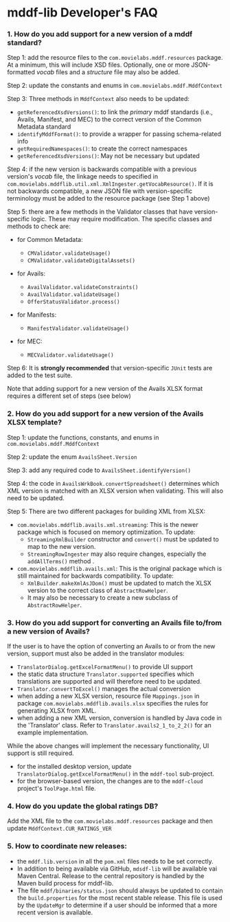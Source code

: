 # mddf-lib Developer's FAQ

### 1. How do you add support for a new version of a mddf standard?

Step 1: add the resource files to the `com.movielabs.mddf.resources` package. At a minimum, this will include XSD files. Optionally, one or more JSON-formatted _vocab_ files and a _structure_ file may also be added.

Step 2: update the constants and enums in `com.movielabs.mddf.MddfContext`

Step 3:  Three methods in `MddfContext` also needs to be updated:
  - `getReferencedXsdVersions()`: to link the _primary_ mddf standards (i.e., Avails, Manifest, and MEC) to the correct version of the Common Metadata standard
  - `identifyMddfFormat()`: to provide a wrapper for passing schema-related info
  - `getRequiredNamespaces()`: to create the correct namespaces
  - `getReferencedXsdVersions()`: May not be necessary but updated

Step 4: if the new version is backwards compatible with a previous version's _vocab_ file, the linkage needs to specified in `com.movielabs.mddflib.util.xml.XmlIngester.getVocabResource()`. If it is not backwards compatible, a new JSON file with
version-specific terminology must be added to the resource package (see Step 1 above)

Step 5: there are a few methods in the Validator classes that have version-specific logic. These may
require modification. The specific classes and methods to check are:

* for Common Metadata:
  * `CMValidator.validateUsage()` 
  * `CMValidator.validateDigitalAssets()`
  
* for Avails:
  * `AvailValidator.validateConstraints()`
  * `AvailValidator.validateUsage()`
  * `OfferStatusValidator.process()`
  
* for Manifests:
  * `ManifestValidator.validateUsage()`
  
* for MEC:
  * `MECValidator.validateUsage()`
  
Step 6: It is __strongly recommended__ that version-specific `JUnit` tests are added to the test suite.

Note that adding support for a new version of the Avails XLSX format requires a different set of steps (see below)

### 2. How do you add support for a new version of the Avails XLSX template?

Step 1: update the functions, constants, and enums in `com.movielabs.mddf.MddfContext`

Step 2: update the enum `AvailsSheet.Version`

Step 3: add any required code to `AvailsSheet.identifyVersion()`

Step 4: the code in `AvailsWrkBook.convertSpreadsheet()` determines which XML version is matched with an XLSX version when validating. This will also need to be updated.

Step 5: There are two different packages for building XML from XLSX:
  - `com.movielabs.mddflib.avails.xml.streaming`: This is the newer package which is focused on memory optimization. To update:
    - `StreamingXmlBuilder` constructor and `convert()` must be updated to map to the new version.
    - `StreamingRowIngester` may also require changes, especially the `addAllTerms()` method
    .
  - `com.movielabs.mddflib.avails.xml`: This is the original package which is still maintained for backwards compatibility. To update:
    - `XmlBuilder.makeXmlAsJDom()` must be updated to match the XLSX version to the correct class of `AbstractRowHelper`. 
    - It may also be necessary to create a new subclass of `AbstractRowHelper`.


### 3. How do you add support for converting an Avails file to/from a new version of Avails?
If the user is to have the option of converting an Avails to or from the new version, support must also be added in the translator modules:

* `TranslatorDialog.getExcelFormatMenu()` to provide UI support
* the static data structure `Translator.supported` specifies which translations are supported and will therefore need to be updated.
* `Translator.convertToExcel()` manages the actual conversion
* when adding a new XLSX version, resource file `Mappings.json` in package `com.movielabs.mddflib.avails.xlsx` specifies the rules for generating XLSX from XML.
* when adding a new XML version, conversion is handled by Java code in the 'Translator' class. 
Refer to `Translator.avails2_1_to_2_2()` for an example implementation.

While the above changes will implement the necessary functionality, UI support is still required.

* for the installed desktop version, update `TranslatorDialog.getExcelFormatMenu()` in the `mddf-tool` sub-project.
* for the browser-based version, the changes are to the `mddf-cloud` project's `ToolPage.html` file.

### 4. How do you update the global ratings DB?

Add the XML file to the `com.movielabs.mddf.resources` package and then update `MddfContext.CUR_RATINGS_VER`

### 5. How to coordinate new releases:

* the `mddf.lib.version` in all the `pom.xml` files needs to be set correctly.
* In addition to being available via GitHub,  `mdsdf-lib` will be available vai Maven Central. Release to the central repository
 is handled by the Maven build process for mddf-lib.
* The file `mddf/binaries/status.json` should always be updated to contain the `build.properties` for the
most recent stable release. This file is used by the `UpdateMgr` to determine if a user should be informed that
a more recent version is available.
